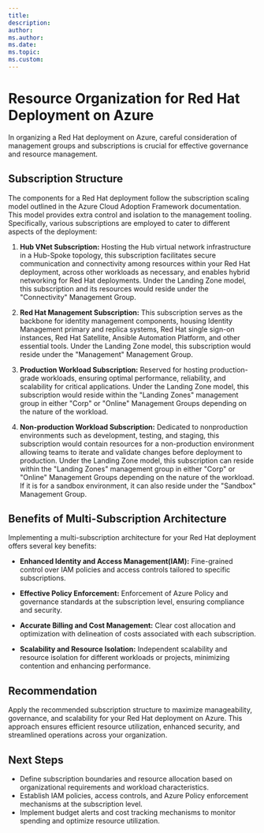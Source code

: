 ```yaml
---
title: 
description: 
author: 
ms.author: 
ms.date: 
ms.topic: 
ms.custom: 
---
```


# Resource Organization for Red Hat Deployment on Azure

In organizing a Red Hat deployment on Azure, careful consideration of management groups and subscriptions is crucial for effective governance and resource management.

## Subscription Structure

The components for a Red Hat deployment follow the subscription scaling model outlined in the Azure Cloud Adoption Framework documentation. This model provides extra control and isolation to the management tooling. Specifically, various subscriptions are employed to cater to different aspects of the deployment:

1. **Hub VNet Subscription:** Hosting the Hub virtual network infrastructure in a Hub-Spoke topology, this subscription facilitates secure communication and connectivity among resources within your Red Hat deployment, across other workloads as necessary, and enables hybrid networking for Red Hat deployments. Under the Landing Zone model, this subscription and its resources would reside under the "Connectivity" Management Group.

2. **Red Hat Management Subscription:** This subscription serves as the backbone for identity management components, housing Identity Management primary and replica systems, Red Hat single sign-on instances, Red Hat Satellite, Ansible Automation Platform, and other essential tools. Under the Landing Zone model, this subscription would reside under the "Management" Management Group.

3. **Production Workload Subscription:** Reserved for hosting production-grade workloads, ensuring optimal performance, reliability, and scalability for critical applications. Under the Landing Zone model, this subscription would reside within the "Landing Zones" management group in either "Corp" or "Online" Management Groups depending on the nature of the workload.

4. **Non-production Workload Subscription:** Dedicated to nonproduction environments such as development, testing, and staging, this subscription would contain resources for a non-production environment allowing teams to iterate and validate changes before deployment to production. Under the Landing Zone model, this subscription can reside within the "Landing Zones" management group in either "Corp" or "Online" Management Groups depending on the nature of the workload. If it is for a sandbox environment, it can also reside under the "Sandbox" Management Group.

## Benefits of Multi-Subscription Architecture

Implementing a multi-subscription architecture for your Red Hat deployment offers several key benefits:

- **Enhanced Identity and Access Management(IAM):** Fine-grained control over IAM policies and access controls tailored to specific subscriptions.
- **Effective Policy Enforcement:** Enforcement of Azure Policy and governance standards at the subscription level, ensuring compliance and security.

- **Accurate Billing and Cost Management:** Clear cost allocation and optimization with delineation of costs associated with each subscription.

- **Scalability and Resource Isolation:** Independent scalability and resource isolation for different workloads or projects, minimizing contention and enhancing performance.

## Recommendation

Apply the recommended subscription structure to maximize manageability, governance, and scalability for your Red Hat deployment on Azure. This approach ensures efficient resource utilization, enhanced security, and streamlined operations across your organization.

## Next Steps

- Define subscription boundaries and resource allocation based on organizational requirements and workload characteristics.
- Establish IAM policies, access controls, and Azure Policy enforcement mechanisms at the subscription level.
- Implement budget alerts and cost tracking mechanisms to monitor spending and optimize resource utilization.
